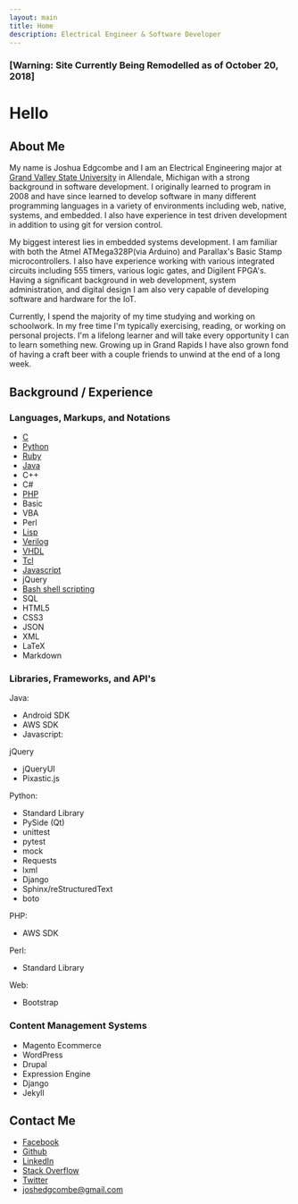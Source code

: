 ```yaml
---
layout: main
title: Home
description: Electrical Engineer & Software Developer
---
```


### [Warning: Site Currently Being Remodelled as of October 20, 2018]

# Hello

## About Me

My name is Joshua Edgcombe and I am an Electrical Engineering major at [Grand Valley State University](http://www.gvsu.edu/) in Allendale, Michigan with a strong background in software development. I originally learned to program in 2008 and have since learned to develop software in many different programming languages in a variety of environments including web, native, systems, and embedded. I also have experience in test driven development in addition to using git for version control.

My biggest interest lies in embedded systems development. I am familiar with both the Atmel ATMega328P(via Arduino) and Parallax's Basic Stamp microcontrollers. I also have experience working with various integrated circuits including 555 timers, various logic gates, and Digilent FPGA's. Having a significant background in web development, system administration, and digital design I am also very capable of developing software and hardware for the IoT.

Currently, I spend the majority of my time studying and working on schoolwork. In my free time I'm typically exercising, reading, or working on personal projects. I'm a lifelong learner and will take every opportunity I can to learn something new. Growing up in Grand Rapids I have also grown fond of having a craft beer with a couple friends to unwind at the end of a long week.

## Background / Experience

### Languages, Markups, and Notations

- [C](https://github.com/midimaster21b?tab=repositories&q=&type=&language=c)
- [Python](https://github.com/midimaster21b?tab=repositories&q=&type=&language=python)
- [Ruby](https://github.com/midimaster21b?tab=repositories&q=&type=&language=ruby)
- [Java](https://github.com/midimaster21b?tab=repositories&q=&type=&language=java)
- C++
- C#
- [PHP](https://github.com/midimaster21b?tab=repositories&q=&type=&language=php)
- Basic
- VBA
- Perl
- [Lisp](https://github.com/midimaster21b?tab=repositories&q=&type=&language=emacs+lisp)
- [Verilog](https://github.com/midimaster21b?tab=repositories&q=&type=&language=verilog)
- [VHDL](https://github.com/midimaster21b?tab=repositories&q=&type=&language=vhdl)
- [Tcl](https://github.com/midimaster21b?tab=repositories&q=&type=&language=tcl)
- [Javascript](https://github.com/midimaster21b?tab=repositories&q=&type=&language=javascript)
- jQuery
- [Bash shell scripting](https://github.com/midimaster21b?tab=repositories&q=&type=&language=shell)
- SQL
- HTML5
- CSS3
- JSON
- XML
- LaTeX
- Markdown

### Libraries, Frameworks, and API's

Java:
- Android SDK
- AWS SDK
- Javascript:

jQuery
- jQueryUI
- Pixastic.js

Python:
- Standard Library
- PySide (Qt)
- unittest
- pytest
- mock
- Requests
- lxml
- Django
- Sphinx/reStructuredText
- boto

PHP:
- AWS SDK

Perl:
- Standard Library

Web:
- Bootstrap

### Content Management Systems
- Magento Ecommerce
- WordPress
- Drupal
- Expression Engine
- Django
- Jekyll

## Contact Me
- [Facebook](https://www.facebook.com/josh.edgcombe)
- [Github](https://github.com/midimaster21b)
- [LinkedIn](https://www.linkedin.com/in/joshuaedgcombe)
- [Stack Overflow](https://careers.stackoverflow.com/joshuaedgcombe)
- [Twitter](https://twitter.com/midimaster21b)
- <joshedgcombe@gmail.com>

